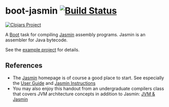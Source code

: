 # boot-jasmin [![Build Status][travis-badge]][travis-build]

[![Clojars Project][clojars-badge]][clojars-page]

A [Boot] task for compiling [Jasmin] assembly programs.  Jasmin is an assembler for Java bytecode.

See the [example project](example/) for details.

## References

* The [Jasmin] homepage is of course a good place to start.  See especially the [User Guide](http://jasmin.sourceforge.net/guide.html) and [Jasmin Instructions](http://jasmin.sourceforge.net/instructions.html)
* You may also enjoy this handout from an undergraduate compilers class that covers JVM architecture concepts in addition to Jasmin: [JVM & Jasmin](http://www.csc.villanova.edu/~tway/courses/csc8505/s2011/handouts/JVM%20and%20Jasmin.pdf)

[clojars-badge]: http://clojars.org/alandipert/boot-jasmin/latest-version.svg?cache=0
[clojars-page]: http://clojars.org/alandipert/boot-jasmin
[travis-badge]: https://travis-ci.org/alandipert/boot-jasmin.svg?branch=master
[travis-build]: https://travis-ci.org/alandipert/boot-jasmin
[Boot]: http://boot-clj.com/
[Jasmin]: http://jasmin.sourceforge.net/
